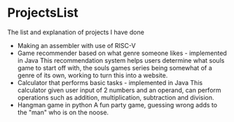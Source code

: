 # ProjectsList
The list and explanation of projects I have done

- Making an assembler with use of RISC-V 
- Game recommender based on what genre someone likes - implemented in Java
  This recommendation system helps users determine what souls game to start off with, the souls games series being somewhat of a genre of its own, working to turn this into a website.
- Calculator that performs basic tasks - implemented in Java
  This calculator given user input of 2 numbers and an operand, can perform operations such as addition, multiplication, subtraction and division.
- Hangman game in python
  A fun party game, guessing wrong adds to the "man" who is on the noose. 

